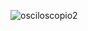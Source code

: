 

![osciloscopio2](https://github.com/eriicom/images/assets/99477272/166d718b-378e-4410-9bf4-d1173cd28051)
